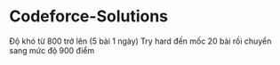 # Codeforce-Solutions
Độ khó từ 800 trở lên (5 bài 1 ngày)
Try hard đến mốc 20 bài rồi chuyển sang mức độ 900 điểm
